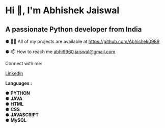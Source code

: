# **Hi 👋, I'm Abhishek Jaiswal**

## A passionate Python developer from India

⚈ 👨‍💻 All of my projects are available at
https://github.com/Abhishek0989

⚈ 📫 How to reach me abhi9960.jaiswal@gmail.com

Connect with me:

[Linkedin](https://www.linkedin.com/in/abhishek-jaiswal-044930281)


**Languages :**

⚈ **PYTHON**   
⚈ **JAVA**   
⚈ **HTML**  
⚈ **CSS**   
⚈ **JAVASCRIPT**    
⚈ **MySQL**    






